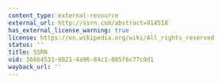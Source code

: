 ```yaml
---
content_type: external-resource
external_url: http://ssrn.com/abstract=914518
has_external_license_warning: true
license: https://en.wikipedia.org/wiki/All_rights_reserved
status: ''
title: SSRN
uid: 36664531-9821-4a96-84c1-085f6c77c9d1
wayback_url: ''
---
```

